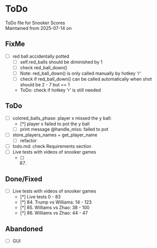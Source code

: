 # ToDo
ToDo file for Snooker Scores\
Maintained from 2025-07-14 on

## FixMe
- [ ] red ball accidentally potted
    - [ ] self.red_balls should be diminished by 1
    - [ ] check red_ball_down()
    - [ ] Note: red_ball_down() is only called manually by hotkey 'r'
    - [ ] check if red_ball_down() can be called automatically when shot should be 2 - 7 but == 1
    - ToDo: check if hotkey 'r' is still needed

## ToDo
- [ ] colored_balls_phase: player x missed the y ball:
    - [*] player x failed to pot the y ball
    - [ ] print message @handle_miss: failed to pot
- [ ] store_players_names + get_player_name
    - [ ] refactor
- [ ] todo.md: check Requirements section
- [ ] Live tests with videos of snooker games
    - [ ] 87. 

## Done/Fixed
- [ ] Live tests with videos of snooker games
    - [*] Live tests 0 - 83
    - [*] 84. Trump vs Williams: 14 - 123
    - [*] 85. Williams vs Zhao: 38 - 100
    - [*] 86. Williams vs Zhao: 44 - 47

## Abandoned
- [ ] GUI
